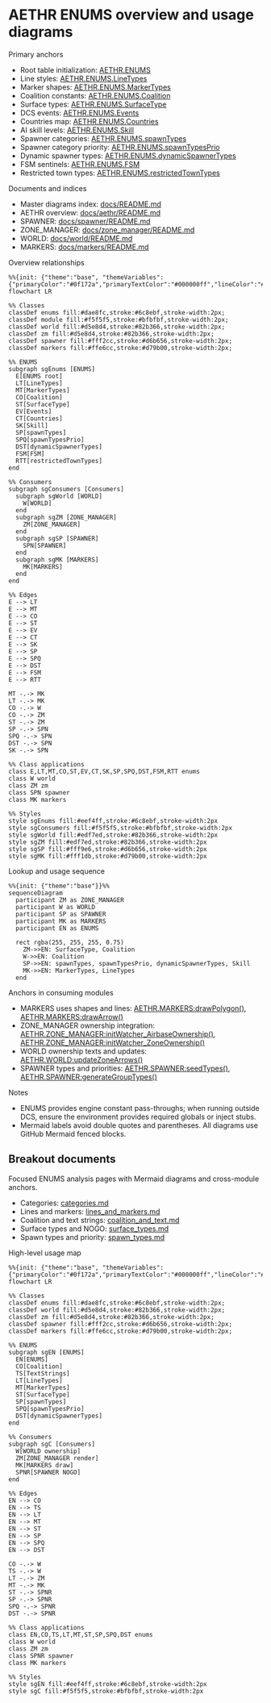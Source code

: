 # AETHR ENUMS overview and usage diagrams

Primary anchors
- Root table initialization: [AETHR.ENUMS](../../dev/ENUMS.lua:337)
- Line styles: [AETHR.ENUMS.LineTypes](../../dev/ENUMS.lua:452)
- Marker shapes: [AETHR.ENUMS.MarkerTypes](../../dev/ENUMS.lua:461)
- Coalition constants: [AETHR.ENUMS.Coalition](../../dev/ENUMS.lua:418)
- Surface types: [AETHR.ENUMS.SurfaceType](../../dev/ENUMS.lua:365)
- DCS events: [AETHR.ENUMS.Events](../../dev/ENUMS.lua:374)
- Countries map: [AETHR.ENUMS.Countries](../../dev/ENUMS.lua:481)
- AI skill levels: [AETHR.ENUMS.Skill](../../dev/ENUMS.lua:483)
- Spawner categories: [AETHR.ENUMS.spawnTypes](../../dev/ENUMS.lua:490)
- Spawner category priority: [AETHR.ENUMS.spawnTypesPrio](../../dev/ENUMS.lua:562)
- Dynamic spawner types: [AETHR.ENUMS.dynamicSpawnerTypes](../../dev/ENUMS.lua:632)
- FSM sentinels: [AETHR.ENUMS.FSM](../../dev/ENUMS.lua:638)
- Restricted town types: [AETHR.ENUMS.restrictedTownTypes](../../dev/ENUMS.lua:650)

Documents and indices
- Master diagrams index: [docs/README.md](../README.md)
- AETHR overview: [docs/aethr/README.md](../aethr/README.md)
- SPAWNER: [docs/spawner/README.md](../spawner/README.md)
- ZONE_MANAGER: [docs/zone_manager/README.md](../zone_manager/README.md)
- WORLD: [docs/world/README.md](../world/README.md)
- MARKERS: [docs/markers/README.md](../markers/README.md)

Overview relationships

```mermaid
%%{init: {"theme":"base", "themeVariables":{"primaryColor":"#0f172a","primaryTextColor":"#000000ff","lineColor":"#94a3b8","fontSize":"12px"}}}%%
flowchart LR

%% Classes
classDef enums fill:#dae8fc,stroke:#6c8ebf,stroke-width:2px;
classDef module fill:#f5f5f5,stroke:#bfbfbf,stroke-width:2px;
classDef world fill:#d5e8d4,stroke:#82b366,stroke-width:2px;
classDef zm fill:#d5e8d4,stroke:#82b366,stroke-width:2px;
classDef spawner fill:#fff2cc,stroke:#d6b656,stroke-width:2px;
classDef markers fill:#ffe6cc,stroke:#d79b00,stroke-width:2px;

%% ENUMS
subgraph sgEnums [ENUMS]
  E[ENUMS root]
  LT[LineTypes]
  MT[MarkerTypes]
  CO[Coalition]
  ST[SurfaceType]
  EV[Events]
  CT[Countries]
  SK[Skill]
  SP[spawnTypes]
  SPQ[spawnTypesPrio]
  DST[dynamicSpawnerTypes]
  FSM[FSM]
  RTT[restrictedTownTypes]
end

%% Consumers
subgraph sgConsumers [Consumers]
  subgraph sgWorld [WORLD]
    W[WORLD]
  end
  subgraph sgZM [ZONE_MANAGER]
    ZM[ZONE_MANAGER]
  end
  subgraph sgSP [SPAWNER]
    SPN[SPAWNER]
  end
  subgraph sgMK [MARKERS]
    MK[MARKERS]
  end
end

%% Edges
E --> LT
E --> MT
E --> CO
E --> ST
E --> EV
E --> CT
E --> SK
E --> SP
E --> SPQ
E --> DST
E --> FSM
E --> RTT

MT -.-> MK
LT -.-> MK
CO -.-> W
CO -.-> ZM
ST -.-> ZM
SP -.-> SPN
SPQ -.-> SPN
DST -.-> SPN
SK -.-> SPN

%% Class applications
class E,LT,MT,CO,ST,EV,CT,SK,SP,SPQ,DST,FSM,RTT enums
class W world
class ZM zm
class SPN spawner
class MK markers

%% Styles
style sgEnums fill:#eef4ff,stroke:#6c8ebf,stroke-width:2px
style sgConsumers fill:#f5f5f5,stroke:#bfbfbf,stroke-width:2px
style sgWorld fill:#edf7ed,stroke:#82b366,stroke-width:2px
style sgZM fill:#edf7ed,stroke:#82b366,stroke-width:2px
style sgSP fill:#fff9e6,stroke:#d6b656,stroke-width:2px
style sgMK fill:#fff1db,stroke:#d79b00,stroke-width:2px
```

Lookup and usage sequence

```mermaid
%%{init: {"theme":"base"}}%%
sequenceDiagram
  participant ZM as ZONE_MANAGER
  participant W as WORLD
  participant SP as SPAWNER
  participant MK as MARKERS
  participant EN as ENUMS

  rect rgba(255, 255, 255, 0.75)
    ZM->>EN: SurfaceType, Coalition
    W->>EN: Coalition
    SP->>EN: spawnTypes, spawnTypesPrio, dynamicSpawnerTypes, Skill
    MK->>EN: MarkerTypes, LineTypes
  end
```

Anchors in consuming modules
- MARKERS uses shapes and lines: [AETHR.MARKERS:drawPolygon()](../../dev/MARKERS.lua:85), [AETHR.MARKERS:drawArrow()](../../dev/MARKERS.lua:176)
- ZONE_MANAGER ownership integration: [AETHR.ZONE_MANAGER:initWatcher_AirbaseOwnership()](../../dev/ZONE_MANAGER.lua:1103), [AETHR.ZONE_MANAGER:initWatcher_ZoneOwnership()](../../dev/ZONE_MANAGER.lua:1113)
- WORLD ownership texts and updates: [AETHR.WORLD:updateZoneArrows()](../../dev/WORLD.lua:730)
- SPAWNER types and priorities: [AETHR.SPAWNER:seedTypes()](../../dev/SPAWNER.lua:1804), [AETHR.SPAWNER:generateGroupTypes()](../../dev/SPAWNER.lua:1600)

Notes
- ENUMS provides engine constant pass-throughs; when running outside DCS, ensure the environment provides required globals or inject stubs.
- Mermaid labels avoid double quotes and parentheses. All diagrams use GitHub Mermaid fenced blocks.
## Breakout documents

Focused ENUMS analysis pages with Mermaid diagrams and cross-module anchors.

- Categories: [categories.md](./categories.md)
- Lines and markers: [lines_and_markers.md](./lines_and_markers.md)
- Coalition and text strings: [coalition_and_text.md](./coalition_and_text.md)
- Surface types and NOGO: [surface_types.md](./surface_types.md)
- Spawn types and priority: [spawn_types.md](./spawn_types.md)

High-level usage map

```mermaid
%%{init: {"theme":"base", "themeVariables":{"primaryColor":"#0f172a","primaryTextColor":"#000000ff","lineColor":"#94a3b8","fontSize":"12px"}}}%%
flowchart LR

%% Classes
classDef enums fill:#dae8fc,stroke:#6c8ebf,stroke-width:2px;
classDef world fill:#d5e8d4,stroke:#82b366,stroke-width:2px;
classDef zm fill:#d5e8d4,stroke:#82b366,stroke-width:2px;
classDef spawner fill:#fff2cc,stroke:#d6b656,stroke-width:2px;
classDef markers fill:#ffe6cc,stroke:#d79b00,stroke-width:2px;

%% ENUMS
subgraph sgEN [ENUMS]
  EN[ENUMS]
  CO[Coalition]
  TS[TextStrings]
  LT[LineTypes]
  MT[MarkerTypes]
  ST[SurfaceType]
  SP[spawnTypes]
  SPQ[spawnTypesPrio]
  DST[dynamicSpawnerTypes]
end

%% Consumers
subgraph sgC [Consumers]
  W[WORLD ownership]
  ZM[ZONE_MANAGER render]
  MK[MARKERS draw]
  SPNR[SPAWNER NOGO]
end

%% Edges
EN --> CO
EN --> TS
EN --> LT
EN --> MT
EN --> ST
EN --> SP
EN --> SPQ
EN --> DST

CO -.-> W
TS -.-> W
LT -.-> ZM
MT -.-> MK
ST -.-> SPNR
SP -.-> SPNR
SPQ -.-> SPNR
DST -.-> SPNR

%% Class applications
class EN,CO,TS,LT,MT,ST,SP,SPQ,DST enums
class W world
class ZM zm
class SPNR spawner
class MK markers

%% Styles
style sgEN fill:#eef4ff,stroke:#6c8ebf,stroke-width:2px
style sgC fill:#f5f5f5,stroke:#bfbfbf,stroke-width:2px
```